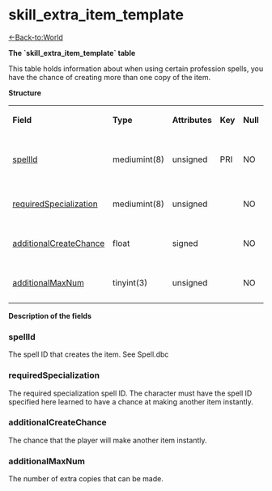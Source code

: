 # skill\_extra\_item\_template

[<-Back-to:World](database-world.md)

**The \`skill\_extra\_item\_template\` table**

This table holds information about when using certain profession spells, you have the chance of creating more than one copy of the item.

**Structure**

<table>
<colgroup>
<col width="12%" />
<col width="12%" />
<col width="12%" />
<col width="12%" />
<col width="12%" />
<col width="12%" />
<col width="12%" />
<col width="12%" />
</colgroup>
<tbody>
<tr class="odd">
<td><p><strong>Field</strong></p></td>
<td><p><strong>Type</strong></p></td>
<td><p><strong>Attributes</strong></p></td>
<td><p><strong>Key</strong></p></td>
<td><p><strong>Null</strong></p></td>
<td><p><strong>Default</strong></p></td>
<td><p><strong>Extra</strong></p></td>
<td><p><strong>Comment</strong></p></td>
</tr>
<tr class="even">
<td><p><a href="#spellId">spellId</a></p></td>
<td><p>mediumint(8)</p></td>
<td><p>unsigned</p></td>
<td><p>PRI</p></td>
<td><p>NO</p></td>
<td><p>0</p></td>
<td><p> </p></td>
<td><p>SpellId of the item creation spell</p></td>
</tr>
<tr class="odd">
<td><p><a href="#requiredSpecialization">requiredSpecialization</a></p></td>
<td><p>mediumint(8)</p></td>
<td><p>unsigned</p></td>
<td><p> </p></td>
<td><p>NO</p></td>
<td><p>0</p></td>
<td><p> </p></td>
<td><p>Specialization spell id</p></td>
</tr>
<tr class="even">
<td><p><a href="#additionalCreateChance">additionalCreateChance</a></p></td>
<td><p>float</p></td>
<td><p>signed</p></td>
<td><p> </p></td>
<td><p>NO</p></td>
<td><p>0</p></td>
<td><p> </p></td>
<td><p>chance to create add</p></td>
</tr>
<tr class="odd">
<td><p><a href="#additionalMaxNum">additionalMaxNum</a></p></td>
<td><p>tinyint(3)</p></td>
<td><p>unsigned</p></td>
<td><p> </p></td>
<td><p>NO</p></td>
<td><p>0</p></td>
<td><p> </p></td>
<td><p>max num of adds</p></td>
</tr>
</tbody>
</table>

**Description of the fields**

### spellId

The spell ID that creates the item. See Spell.dbc

### requiredSpecialization

The required specialization spell ID. The character must have the spell ID specified here learned to have a chance at making another item instantly.

### additionalCreateChance

The chance that the player will make another item instantly.

### additionalMaxNum

The number of extra copies that can be made.
